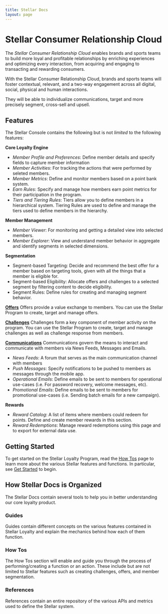 ```yaml
---
title: Stellar Docs
layout: page
---
```


# Stellar Consumer Relationship Cloud
The *Stellar Consumer Relationship Cloud* enables brands and sports teams to build more loyal and profitable relationships by enriching experiences and optimizing every interaction, from acquiring and engaging to transacting and rewarding consumers.

With the Stellar Consumer Relationship Cloud, brands and sports teams will foster contextual, relevant, and a two-way engagement across all digital, social, physical and human interactions.

They will be able to individualize communications, target and more precisely segment, cross-sell and upsell.

## Features
The Stellar Console contains the following but is not *limited* to the following features:

**Core Loyalty Engine**

* *Member Profile and Preferences*: Define member details and specify fields to capture member information
* *Member Activities*: For tracking the actions that were performed by seleted members.
* *Member Metrics*: Define and monitor members based on a point bank system. 
* *Earn Rules*: Specify and manage how members earn point metrics for their participation in the program. 
* *Tiers and Tiering Rules*: Tiers allow you to define members in a hierarchical system. Tiering Rules are used to define and manage the tiers used to define members in the hierarchy.

**Member Management**

* *Member Viewer*: For monitoring and getting a detailed view into selected members.
* *Member Explorer*: View and understand member behavior in aggregate and identify segments in selected dimensions.

**Segmentation**

* Segment-based Targeting: Decide and recommend the best offer for a member based on targeting tools, given with all the things that a member is eligible for.
* Segment-based Eligibility: Allocate offers and challenges to a selected segment by filtering content to decide eligibility.
* Segment Rules: Define rules for creating and managing segment behavior.

**[Offers](./concepts/offers)**
Offers provide a value exchange to members. You can use the Stellar Program to create, target and manage offers.

**[Challenges](./concepts/challenges)**
Challenges form a key component of member activity on the program. You can use the Stellar Program to create, target and manage challenges as well as challenge response from members.

**[Communications](./concepts/communications)**
Communications govern the means to interact and communicate with members via News Feeds, Messages and Emails.

* *News Feeds*: A forum that serves as the main communication channel with members
* *Push Messages*: Specify notifications to be pushed to members as messages through the mobile app.
* *Operational Emails*: Define emails to be sent to members for operational use-cases (i.e. For password recovery, welcome messages, etc).
* *Promotional Emails*: Define emails to be sent to members for promotional use-cases (i.e. Sending batch emails for a new campaign).

**Rewards**

* *Reward Catalog*: A list of items where members could redeem for points. Define and create member rewards in this section.
* *Reward Redemptions*: Manage reward redemptions using this page and to export for external data use.


## Getting Started
To get started on the Stellar Loyalty Program, read the [How Tos](./howto) page to learn more about the various Stellar features and functions. In particular, see [Get Started](./howto/get_started) to begin.

## How Stellar Docs is Organized
The Stellar Docs contain several tools to help you in better understanding our core loyalty product. 


### Guides
Guides contain different concepts on the various features contained in Stellar Loyalty and explain the mechanics behind how each of them function. 

### How Tos
The How Tos section will enable and guide you through the process of performing/creating a function or an action. These include but are not limited to Stellar features such as creating challenges, offers, and member segmentation. 


### References
References contain an entire repository of the various APIs and metrics used to define the Stellar system. 
